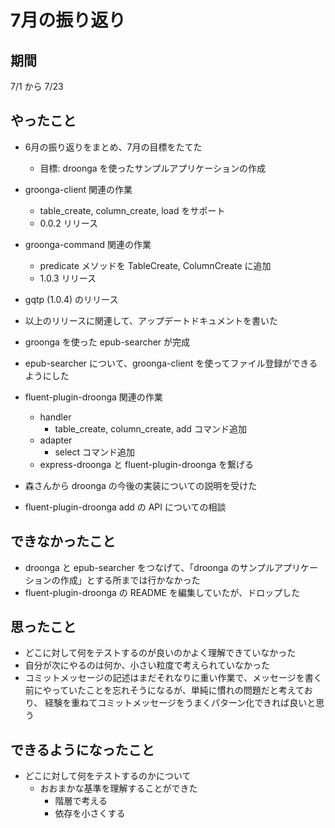 # 7月の振り返り

## 期間
7/1 から 7/23

## やったこと
- 6月の振り返りをまとめ、7月の目標をたてた
    - 目標: droonga を使ったサンプルアプリケーションの作成

- groonga-client 関連の作業
    - table_create, column_create, load をサポート
    - 0.0.2 リリース
- groonga-command 関連の作業
    - predicate メソッドを TableCreate, ColumnCreate に追加
    - 1.0.3 リリース
- gqtp (1.0.4) のリリース
- 以上のリリースに関連して、アップデートドキュメントを書いた

- groonga を使った epub-searcher が完成
- epub-searcher について、groonga-client を使ってファイル登録ができる
  ようにした

- fluent-plugin-droonga 関連の作業
    - handler
        - table_create, column_create, add コマンド追加
    - adapter
        - select コマンド追加
    - express-droonga と fluent-plugin-droonga を繋げる

- 森さんから droonga の今後の実装についての説明を受けた
- fluent-plugin-droonga add の API についての相談

## できなかったこと
- droonga と epub-searcher をつなげて、「droonga のサンプルアプリケー
  ションの作成」とする所までは行かなかった
- fluent-plugin-droonga の README を編集していたが、ドロップした

## 思ったこと
- どこに対して何をテストするのが良いのかよく理解できていなかった
- 自分が次にやるのは何か、小さい粒度で考えられていなかった
- コミットメッセージの記述はまだそれなりに重い作業で、メッセージを書く
  前にやっていたことを忘れそうになるが、単純に慣れの問題だと考えており、
  経験を重ねてコミットメッセージをうまくパターン化できれば良いと思う

## できるようになったこと
- どこに対して何をテストするのかについて
    - おおまかな基準を理解することができた
        - 階層で考える
        - 依存を小さくする
